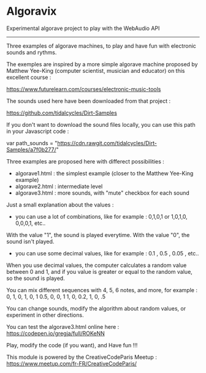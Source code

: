 # Algoravix
Experimental algorave project to play with the WebAudio API

---

Three examples of algorave machines, to play and have fun with electronic sounds
and rythms.

The exemples are inspired by a more simple algorave machine proposed by
Matthew Yee-King (computer scientist, musician and educator) on this excellent
course :

https://www.futurelearn.com/courses/electronic-music-tools


The sounds used here have been downloaded from that project :

https://github.com/tidalcycles/Dirt-Samples

If you don't want to download the sound files locally, you can use this path in
your Javascript code :

  var path_sounds = "https://cdn.rawgit.com/tidalcycles/Dirt-Samples/a7f0b277/"


Three examples are proposed here with differect possibilities :
- algorave1.html : the simplest example (closer to the Matthew Yee-King example)
- algorave2.html : intermediate level
- algorave3.html : more sounds, with "mute" checkbox for each sound


Just a small explanation about the values :

- you can use a lot of combinations, like for example :
    0,1,0,1 or 1,0,1,0, 0,0,0,1, etc..

With the value "1", the sound is played everytime.
With the value "0", the sound isn't played.

- you can use some decimal values, like for example :
    0.1 , 0.5 , 0.05 , etc..

When you use decimal values, the computer calculates a random value between
0 and 1, and if you value is greater or equal to the random value, so the
sound is played.

You can mix different sequences with 4, 5, 6 notes, and more, for example :
    0, 1, 0, 1, 0, 1
    0.5, 0, 0, 1
    1, 0, 0.2, 1, 0, .5

You can change sounds, modify the algorithm about random values, or experiment
in other directions.

You can test the algorave3.html online here :
https://codepen.io/gregja/full/ROKeNN

Play, modify the code (if you want), and Have fun !!!



This module is powered by the CreativeCodeParis Meetup :
https://www.meetup.com/fr-FR/CreativeCodeParis/
